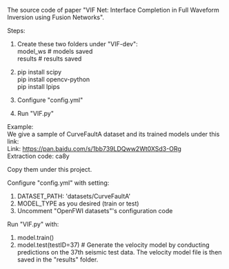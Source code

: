 The source code of paper "VIF Net: Interface Completion in Full Waveform Inversion using Fusion Networks".  


Steps:  
1. Create these two folders under "VIF-dev":  
model_ws # models saved  
results  # results saved  

2. pip install scipy  
pip install opencv-python  
pip install lpips  

3. Configure "config.yml"  

4. Run "VIF.py"  


Example:  
We give a sample of CurveFaultA dataset and its trained models under this link:  
Link: https://pan.baidu.com/s/1bb739LDQww2Wt0XSd3-ORg  
Extraction code: ca8y  

Copy them under this project.  

Configure "config.yml" with setting:  
1) DATASET_PATH: 'datasets/CurveFaultA'  
2) MODEL_TYPE as you desired (train or test)  
3) Uncomment "OpenFWI datasets"'s configuration code  

Run "VIF.py" with:  
1) model.train()  
2) model.test(testID=37) # Generate the velocity model by conducting predictions on the 37th seismic test data. The velocity model file is then saved in the "results" folder.  



